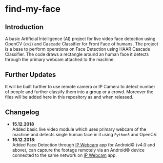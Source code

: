 # find-my-face

## Introduction 
A basic Artificial Intelligence (AI) project for live video face detection using OpenCV (`cv2`) and Cascade Classifier for Front Face of humans.
The project is a base to perform operations on Face Detection using HAAR Cascade Classifier. The code draws a rectangle around an human face it detects through the primary webcam attached to the machine.
## Further Updates 
It will be built further to use remote camera or IP Camera to detect number of people and further classify them into a group or a crowd.
Moreover the files will be added here in this repository as and when released.

## Changelog
* **15.12.2018**<br> Added basic live video module which uses primary webcam of the machine and detects single human face in it using `Python3` and OpenCV.
* **16.12.2018**:<br> Added Face Detection through [IP Webcam](https://play.google.com/store/apps/details?id=com.pas.webcam&hl=en_IN) app for Android© (v4.0 and above), can capture the footage remotely via an Android© device   connected to the same network on [IP Webcam](https://play.google.com/store/apps/details?id=com.pas.webcam&hl=en_IN) app.
